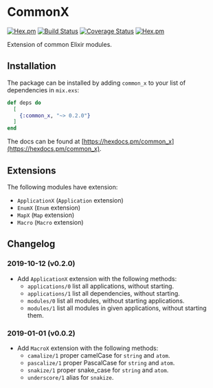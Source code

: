 # CommonX

[![Hex.pm](https://img.shields.io/hexpm/v/common_x.svg "Hex")](https://hex.pm/packages/common_x)
[![Build Status](https://travis-ci.org/IanLuites/common_x.svg?branch=master)](https://travis-ci.org/IanLuites/common_x)
[![Coverage Status](https://coveralls.io/repos/github/IanLuites/common_x/badge.svg?branch=master)](https://coveralls.io/github/IanLuites/common_x?branch=master)
[![Hex.pm](https://img.shields.io/hexpm/l/common_x.svg "License")](LICENSE)

Extension of common Elixir modules.

## Installation

The package can be installed by adding `common_x` to your list of dependencies in `mix.exs`:

```elixir
def deps do
  [
    {:common_x, "~> 0.2.0"}
  ]
end
```

The docs can be found at [https://hexdocs.pm/common_x](https://hexdocs.pm/common_x).

## Extensions

The following modules have extension:

 - `ApplicationX` (`Application` extension)
 - `EnumX` (`Enum` extension)
 - `MapX` (`Map` extension)
 - `Macro` (`Macro` extension)

## Changelog

### 2019-10-12 (v0.2.0)

- Add `ApplicationX` extension with the following methods:
  - `applications/0` list all applications, without starting.
  - `applications/1` list all dependencies, without starting.
  - `modules/0` list all modules, without starting applications.
  - `modules/1` list all modules in given applications, without starting them.

### 2019-01-01 (v0.0.2)

- Add `MacroX` extension with the following methods:
  - `camalize/1` proper camelCase for `string` and `atom`.
  - `pascalize/1` proper PascalCase for `string` and `atom`.
  - `snakize/1` proper snake_case for `string` and `atom`.
  - `underscore/1` alias for `snakize`.

